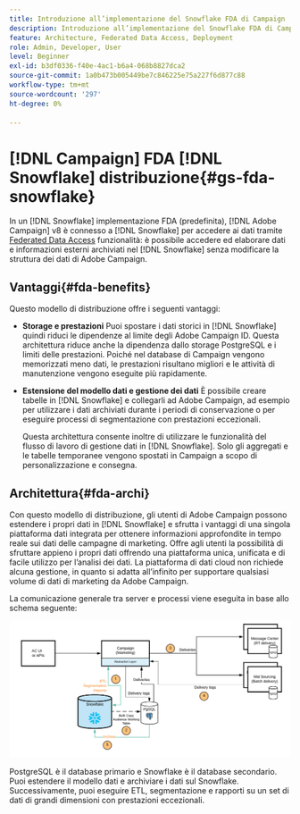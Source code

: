 ```yaml
---
title: Introduzione all’implementazione del Snowflake FDA di Campaign
description: Introduzione all’implementazione del Snowflake FDA di Campaign
feature: Architecture, Federated Data Access, Deployment
role: Admin, Developer, User
level: Beginner
exl-id: b3df0336-f40e-4ac1-b6a4-068b8827dca2
source-git-commit: 1a0b473b005449be7c846225e75a227f6d877c88
workflow-type: tm+mt
source-wordcount: '297'
ht-degree: 0%

---
```


# [!DNL Campaign] FDA [!DNL Snowflake] distribuzione{#gs-fda-snowflake}

In un [!DNL Snowflake] implementazione FDA (predefinita), [!DNL Adobe Campaign] v8 è connesso a [!DNL Snowflake] per accedere ai dati tramite [Federated Data Access](../connect/fda.md) funzionalità: è possibile accedere ed elaborare dati e informazioni esterni archiviati nel [!DNL Snowflake] senza modificare la struttura dei dati di Adobe Campaign.

## Vantaggi{#fda-benefits}

Questo modello di distribuzione offre i seguenti vantaggi:

* **Storage e prestazioni**
Puoi spostare i dati storici in [!DNL Snowflake] quindi riduci le dipendenze al limite degli Adobe Campaign ID. Questa architettura riduce anche la dipendenza dallo storage PostgreSQL e i limiti delle prestazioni. Poiché nel database di Campaign vengono memorizzati meno dati, le prestazioni risultano migliori e le attività di manutenzione vengono eseguite più rapidamente.

* **Estensione del modello dati e gestione dei dati**
È possibile creare tabelle in [!DNL Snowflake] e collegarli ad Adobe Campaign, ad esempio per utilizzare i dati archiviati durante i periodi di conservazione o per eseguire processi di segmentazione con prestazioni eccezionali.

  Questa architettura consente inoltre di utilizzare le funzionalità del flusso di lavoro di gestione dati in [!DNL Snowflake]. Solo gli aggregati e le tabelle temporanee vengono spostati in Campaign a scopo di personalizzazione e consegna.


## Architettura{#fda-archi}

Con questo modello di distribuzione, gli utenti di Adobe Campaign possono estendere i propri dati in [!DNL Snowflake] e sfrutta i vantaggi di una singola piattaforma dati integrata per ottenere informazioni approfondite in tempo reale sui dati delle campagne di marketing. Offre agli utenti la possibilità di sfruttare appieno i propri dati offrendo una piattaforma unica, unificata e di facile utilizzo per l’analisi dei dati. La piattaforma di dati cloud non richiede alcuna gestione, in quanto si adatta all’infinito per supportare qualsiasi volume di dati di marketing da Adobe Campaign.

La comunicazione generale tra server e processi viene eseguita in base allo schema seguente:

![](assets/fda-architecture.png)

PostgreSQL è il database primario e Snowflake è il database secondario. Puoi estendere il modello dati e archiviare i dati sul Snowflake. Successivamente, puoi eseguire ETL, segmentazione e rapporti su un set di dati di grandi dimensioni con prestazioni eccezionali.
